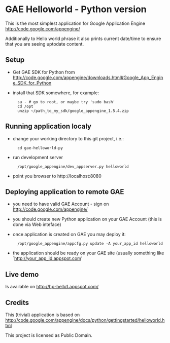 GAE Helloworld - Python version
===============================

This is the most simplest application for
Google Application Engine http://code.google.com/appengine/

Additionally to Hello world phrase it also prints current date/time 
to ensure that you are seeing uptodate content.

Setup
-----

* Get GAE SDK for Python from http://code.google.com/appengine/downloads.html#Google_App_Engine_SDK_for_Python
* install that SDK somewhere, for example:

		su - # go to root, or maybe try 'sudo bash'
		cd /opt
		unzip ~/path_to_my_sdk/google_appengine_1.5.4.zip

Running application localy
--------------------------

* change your working directory to this git project, i.e.:

		cd gae-helloworld-py

* run development server

		/opt/google_appengine/dev_appserver.py helloworld

* point you browser to http://localhost:8080

Deploying application to remote GAE
-----------------------------------

* you need to have valid GAE Account - sign on http://code.google.com/appengine/

* you should create new Python application on your GAE Account (this is done via Web inteface)

* once application is created on GAE you may deploy it:

		/opt/google_appengine/appcfg.py update -A your_app_id helloworld

* the application should be ready on your GAE site (usually something like `http://your_app_id.appspot.com'


Live demo
---------
Is available on http://hp-hello1.appspot.com/

Credits
-------

This (trivial) application is based on http://code.google.com/appengine/docs/python/gettingstarted/helloworld.html

This project is licensed as Public Domain.


